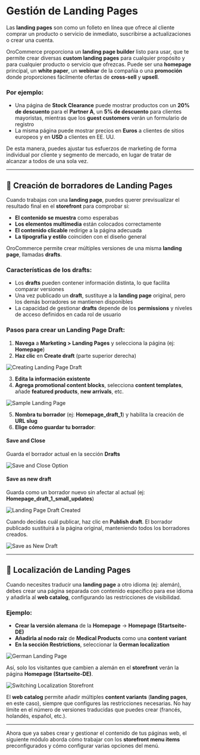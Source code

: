 # Gestión de Landing Pages

Las **landing pages** son como un folleto en línea que ofrece al cliente comprar un producto o servicio de inmediato, suscribirse a actualizaciones o crear una cuenta.

OroCommerce proporciona un **landing page builder** listo para usar, que te permite crear diversas **custom landing pages** para cualquier propósito y para cualquier producto o servicio que ofrezcas. Puede ser una **homepage** principal, un **white paper**, un **webinar** de la compañía o una **promoción** donde proporciones fácilmente ofertas de **cross-sell** y **upsell**.

### Por ejemplo:

- Una página de **Stock Clearance** puede mostrar productos con un **20% de descuento** para el **Partner A**, un **5% de descuento** para clientes mayoristas, mientras que los **guest customers** verán un formulario de registro
- La misma página puede mostrar precios en **Euros** a clientes de sitios europeos y en **USD** a clientes en EE. UU.

De esta manera, puedes ajustar tus esfuerzos de marketing de forma individual por cliente y segmento de mercado, en lugar de tratar de alcanzar a todos de una sola vez.

---

## 📌 Creación de borradores de Landing Pages

Cuando trabajas con una **landing page**, puedes querer previsualizar el resultado final en el **storefront** para comprobar si:

- **El contenido se muestra** como esperabas
- **Los elementos multimedia** están colocados correctamente
- **El contenido clicable** redirige a la página adecuada
- **La tipografía y estilo** coinciden con el diseño general

OroCommerce permite crear múltiples versiones de una misma **landing page**, llamadas **drafts**.

### Características de los drafts:

- Los **drafts** pueden contener información distinta, lo que facilita comparar versiones
- Una vez publicado un **draft**, sustituye a la **landing page** original, pero los demás borradores se mantienen disponibles
- La capacidad de gestionar **drafts** depende de los **permissions** y niveles de acceso definidos en cada rol de usuario

### Pasos para crear un Landing Page Draft:

1. **Navega** a **Marketing > Landing Pages** y selecciona la página (ej: **Homepage**)
2. **Haz clic** en **Create draft** (parte superior derecha)

![Creating Landing Page Draft](https://hive.oroinc.com/wp-content/uploads/sites/21/2021/02/creating_landing_page_draft-1-1024x231.png)

3. **Edita la información existente**
4. **Agrega promotional content blocks**, selecciona **content templates**, añade **featured products**, **new arrivals**, etc.

![Sample Landing Page](https://hive.oroinc.com/wp-content/uploads/sites/21/2021/02/sample_landing_page-1080x1407.png)

5. **Nombra tu borrador** (ej: **Homepage_draft_1**) y habilita la creación de **URL slug**
6. **Elige cómo guardar tu borrador**:

#### Save and Close
Guarda el borrador actual en la sección **Drafts**

![Save and Close Option](https://hive.oroinc.com/wp-content/uploads/sites/21/2021/02/save_and_close_option-1-1024x337.png)

#### Save as new draft
Guarda como un borrador nuevo sin afectar al actual (ej: **Homepage_draft_1_small_updates**)

![Landing Page Draft Created](https://hive.oroinc.com/wp-content/uploads/sites/21/2021/02/landing_page_draft_created-1-1024x264.png)

Cuando decidas cuál publicar, haz clic en **Publish draft**. El borrador publicado sustituirá a la página original, manteniendo todos los borradores creados.

![Save as New Draft](https://hive.oroinc.com/wp-content/uploads/sites/21/2021/02/save_as_new_draft-1-1024x322.png)

---

## 📌 Localización de Landing Pages

Cuando necesites traducir una **landing page** a otro idioma (ej: alemán), debes crear una página separada con contenido específico para ese idioma y añadirla al **web catalog**, configurando las restricciones de visibilidad.

### Ejemplo:

- **Crear la versión alemana** de la **Homepage** → **Homepage (Startseite-DE)**
- **Añadirla al nodo raíz** de **Medical Products** como una **content variant**
- **En la sección Restrictions**, seleccionar la **German localization**

![German Landing Page](https://hive.oroinc.com/wp-content/uploads/sites/21/2021/02/german_landing_page-1-1024x510.png)

Así, solo los visitantes que cambien a alemán en el **storefront** verán la página **Homepage (Startseite-DE)**.

![Switching Localization Storefront](https://hive.oroinc.com/wp-content/uploads/sites/21/2021/02/switching_localization_storefront-1-1024x423.png)

El **web catalog** permite añadir múltiples **content variants** (**landing pages**, en este caso), siempre que configures las restricciones necesarias. No hay límite en el número de versiones traducidas que puedes crear (francés, holandés, español, etc.).

---

Ahora que ya sabes crear y gestionar el contenido de tus páginas web, el siguiente módulo aborda cómo trabajar con los **storefront menu items** preconfigurados y cómo configurar varias opciones del menú.